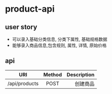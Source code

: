 # product-api

## user story

* 可以录入基础分类信息, 分类下属性, 基础规格数据
* 能够录入商品信息,包含规则, 属性, 详情, 原始价格

## api

| URI               | Method           | Description  |
| ----------------- |:----------------:| ------------:|
| /api/products     | POST             | 创建商品      |